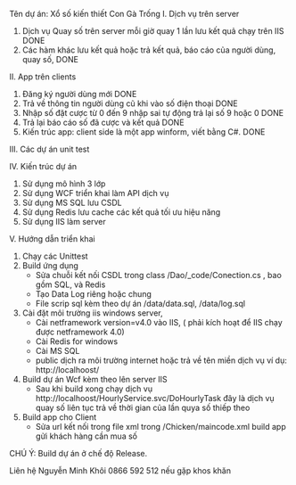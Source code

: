 
Tên dự án: Xổ số kiến thiết Con Gà Trống 
I. 	Dịch vụ trên server
1. Dịch vụ Quay số trên server mỗi giờ quay 1 lần lưu kết quả chạy trên IIS 	DONE
2. Các hàm khác lưu kết quả hoặc trả kết quả, báo cáo của người dùng, quay số, 		DONE


II.	App trên clients
1. Đăng ký người dùng mới DONE
2. Trả về thông tin người dùng cũ khi vào số điện thoại 	DONE
3. Nhập số đặt cược từ 0 đến 9 nhập sai tự động trả lại số 9 hoặc 0		DONE
4. Trả lại báo cáo số đã cược và kết quả		DONE
5. Kiến trúc app: client side là một app winform, viết bằng C#. DONE

III.	Các dự án unit test

IV. Kiến trúc dự án
1. Sử dụng mô hình 3 lớp
2. Sử dụng WCF triển khai làm API dịch vụ
3. Sử dụng MS SQL lưu CSDL
4. Sử dụng Redis lưu cache các kết quả tối ưu hiệu năng
5. Sử dụng IIS làm server


V. Hướng dẫn triển khai
1. Chạy các Unittest
2. Build ứng dụng 
	- Sửa chuỗi kết nối CSDL trong class /Dao/_code/Conection.cs , bao gồm SQL, và Redis
	- Tạo Data Log riêng hoặc chung
	- File scrip sql kèm theo dự án /data/data.sql, /data/log.sql
3. Cài đặt môi trường iis windows server, 
	- Cài netframework version=v4.0 vào IIS, ( phải kích hoạt để IIS chạy được netframework 4.0)
	- Cài Redis for windows 
	- Cài MS SQL
	- public dịch ra môi trường internet hoặc trả về tên miền dịch vụ ví dụ: http://localhoost/
4. Build dự án Wcf kèm theo lên server IIS
	- Sau khi build xong chạy dịch vụ http://localhoost/HourlyService.svc/DoHourlyTask  đây là dịch vụ quay số liên tục trả về thời gian của lần quya số thiếp theo
5. Build app cho Client
	- Sửa url kết nối trong  file xml trong  /Chicken/maincode.xml build app gửi khách hàng cần mua số

CHÚ Ý: Build dự án ở chế độ Release.

Liên hệ Nguyễn Minh Khôi
0866 592 512 
nếu gặp khos khăn



